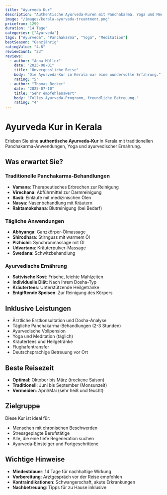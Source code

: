 ```yaml
---
title: "Ayurveda Kur"
description: "Authentische Ayurveda-Kuren mit Panchakarma, Yoga und Meditation."
image: "/images/kerala-ayurveda-treamtment.png"
pricefrom: 1299
duration: "14 Tage"
categories: ["Ayurveda"]
tags: ["Ayurveda", "Panchakarma", "Yoga", "Meditation"]
bestSeason: "Ganzjährig"
ratingValue: "4.8"
reviewCount: "23"
reviews:
  - author: "Anna Müller"
    date: "2025-08-01"
    title: "Unvergessliche Reise"
    body: "Die Ayurveda-Kur in Kerala war eine wundervolle Erfahrung."
    rating: "5"
  - author: "Thomas Becker"
    date: "2025-07-10"
    title: "Sehr empfehlenswert"
    body: "Tolles Ayurveda-Programm, freundliche Betreuung."
    rating: "4"
---
```


# Ayurveda Kur in Kerala

Erleben Sie eine **authentische Ayurveda-Kur** in Kerala mit traditionellen Panchakarma-Anwendungen, Yoga und ayurvedischer Ernährung.

## Was erwartet Sie?

### Traditionelle Panchakarma-Behandlungen
- **Vamana**: Therapeutisches Erbrechen zur Reinigung
- **Virechana**: Abführmittel zur Darmreinigung  
- **Basti**: Einläufe mit medizinischen Ölen
- **Nasya**: Nasenbehandlung mit Kräutern
- **Raktamokshana**: Blutreinigung (bei Bedarf)

### Tägliche Anwendungen
- **Abhyanga**: Ganzkörper-Ölmassage
- **Shirodhara**: Stirnguss mit warmem Öl
- **Pizhichil**: Synchronmassage mit Öl
- **Udvartana**: Kräuterpulver-Massage
- **Swedana**: Schwitzbehandlung

### Ayurvedische Ernährung
- **Sattvische Kost**: Frische, leichte Mahlzeiten
- **Individuelle Diät**: Nach Ihrem Dosha-Typ
- **Kräutertees**: Unterstützende Heilgetränke
- **Entgiftende Speisen**: Zur Reinigung des Körpers

## Inklusive Leistungen

- Ärztliche Erstkonsultation und Dosha-Analyse
- Tägliche Panchakarma-Behandlungen (2-3 Stunden)
- Ayurvedische Vollpension
- Yoga und Meditation (täglich)
- Kräutertees und Heilgetränke
- Flughafentransfer
- Deutschsprachige Betreuung vor Ort

## Beste Reisezeit

- **Optimal**: Oktober bis März (trockene Saison)
- **Traditionell**: Juni bis September (Monsunzeit)
- **Vermeiden**: April/Mai (sehr heiß und feucht)

## Zielgruppe

Diese Kur ist ideal für:
- Menschen mit chronischen Beschwerden
- Stressgeplagte Berufstätige
- Alle, die eine tiefe Regeneration suchen
- Ayurveda-Einsteiger und Fortgeschrittene

## Wichtige Hinweise

- **Mindestdauer**: 14 Tage für nachhaltige Wirkung
- **Vorbereitung**: Arztgespräch vor der Reise empfohlen
- **Kontraindikationen**: Schwangerschaft, akute Erkrankungen
- **Nachbetreuung**: Tipps für zu Hause inklusive
